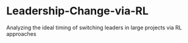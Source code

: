 # Leadership-Change-via-RL
Analyzing the ideal timing of switching leaders in large projects via RL approaches
